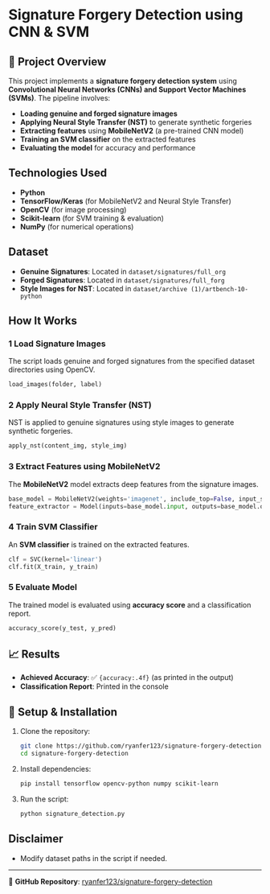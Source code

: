 # Signature Forgery Detection using CNN & SVM

## 📌 Project Overview
This project implements a **signature forgery detection system** using **Convolutional Neural Networks (CNNs) and Support Vector Machines (SVMs)**. The pipeline involves:

- **Loading genuine and forged signature images**
- **Applying Neural Style Transfer (NST)** to generate synthetic forgeries
- **Extracting features** using **MobileNetV2** (a pre-trained CNN model)
- **Training an SVM classifier** on the extracted features
- **Evaluating the model** for accuracy and performance

## Technologies Used
- **Python**
- **TensorFlow/Keras** (for MobileNetV2 and Neural Style Transfer)
- **OpenCV** (for image processing)
- **Scikit-learn** (for SVM training & evaluation)
- **NumPy** (for numerical operations)

## Dataset
- **Genuine Signatures**: Located in `dataset/signatures/full_org`
- **Forged Signatures**: Located in `dataset/signatures/full_forg`
- **Style Images for NST**: Located in `dataset/archive (1)/artbench-10-python`

## How It Works
### 1️ Load Signature Images
The script loads genuine and forged signatures from the specified dataset directories using OpenCV.
```python
load_images(folder, label)
```

### 2️ Apply Neural Style Transfer (NST)
NST is applied to genuine signatures using style images to generate synthetic forgeries.
```python
apply_nst(content_img, style_img)
```

### 3️ Extract Features using MobileNetV2
The **MobileNetV2** model extracts deep features from the signature images.
```python
base_model = MobileNetV2(weights='imagenet', include_top=False, input_shape=(128, 128, 3))
feature_extractor = Model(inputs=base_model.input, outputs=base_model.output)
```

### 4️ Train SVM Classifier
An **SVM classifier** is trained on the extracted features.
```python
clf = SVC(kernel='linear')
clf.fit(X_train, y_train)
```

### 5️ Evaluate Model
The trained model is evaluated using **accuracy score** and a classification report.
```python
accuracy_score(y_test, y_pred)
```

## 📈 Results
- **Achieved Accuracy**: ✅ `{accuracy:.4f}` (as printed in the output)
- **Classification Report**: Printed in the console

## 🔧 Setup & Installation
1. Clone the repository:
   ```sh
   git clone https://github.com/ryanfer123/signature-forgery-detection.git
   cd signature-forgery-detection
   ```
2. Install dependencies:
   ```sh
   pip install tensorflow opencv-python numpy scikit-learn
   ```
3. Run the script:
   ```sh
   python signature_detection.py
   ```

## Disclaimer
- Modify dataset paths in the script if needed.

---

🔗 **GitHub Repository**: [ryanfer123/signature-forgery-detection](https://github.com/ryanfer123/CSI-ML)

